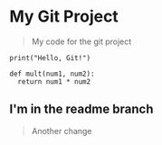 # My Git Project

> My code for the git project

```
print("Hello, Git!")
```

```
def mult(num1, num2):
  return num1 * num2
```

## I'm in the readme branch

> Another change

